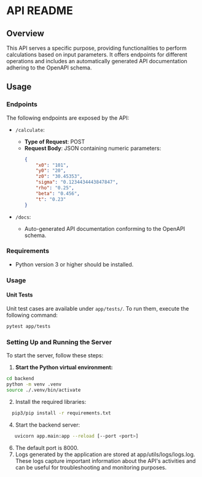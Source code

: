 # API README

## Overview
This API serves a specific purpose, providing functionalities to perform calculations based on input parameters. It offers endpoints for different operations and includes an automatically generated API documentation adhering to the OpenAPI schema.

## Usage

### Endpoints
The following endpoints are exposed by the API:

- `/calculate`:
  - **Type of Request**: POST
  - **Request Body**: JSON containing numeric parameters:
    ```json
    {
        "x0": "101",
        "y0": "20",
        "z0": "30.45353",
        "sigma": "0.1234434443847847",
        "rho": "0.25",
        "beta": "0.456",
        "t": "0.23"
    }
    ```

- `/docs`: 
  - Auto-generated API documentation conforming to the OpenAPI schema.

### Requirements
- Python version 3 or higher should be installed.

### Usage

#### Unit Tests
Unit test cases are available under `app/tests/`. To run them, execute the following command:
```bash
pytest app/tests 
```

### Setting Up and Running the Server

To start the server, follow these steps:

1. **Start the Python virtual environment:**
```bash
cd backend
python -m venv .venv
source ./.venv/bin/activate 
```

2. Install the required libraries:
 ```bash
   pip3/pip install -r requirements.txt 
```
4. Start the backend server:
```bash
   uvicorn app.main:app --reload [--port <port>] 
```
6. The default port is 8000.
7. Logs generated by the application are stored at app/utils/logs/logs.log. These logs capture important information about the API's activities and can be useful for troubleshooting and monitoring purposes.

